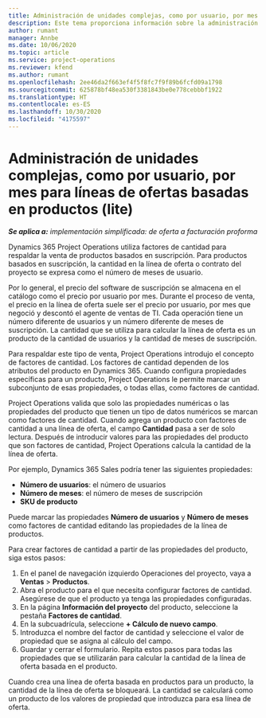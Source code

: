 ```yaml
---
title: Administración de unidades complejas, como por usuario, por mes para líneas de ofertas basadas en productos (lite)
description: Este tema proporciona información sobre la administración de unidades complejas para líneas de oferta basadas en productos.
author: rumant
manager: Annbe
ms.date: 10/06/2020
ms.topic: article
ms.service: project-operations
ms.reviewer: kfend
ms.author: rumant
ms.openlocfilehash: 2ee46da2f663ef4f5f8fc7f9f89b6fcfd09a1798
ms.sourcegitcommit: 625878bf48ea530f3381843be0e778cebbbf1922
ms.translationtype: HT
ms.contentlocale: es-ES
ms.lasthandoff: 10/30/2020
ms.locfileid: "4175597"
---
```

# <a name="managing-complex-units-such-as-per-user-per-month-for-product-based-quote-lines---lite"></a>Administración de unidades complejas, como por usuario, por mes para líneas de ofertas basadas en productos (lite)

_**Se aplica a:** implementación simplificada: de oferta a facturación proforma_

Dynamics 365 Project Operations utiliza factores de cantidad para respaldar la venta de productos basados ​​en suscripción. Para productos basados ​​en suscripción, la cantidad en la línea de oferta o contrato del proyecto se expresa como el número de meses de usuario.

Por lo general, el precio del software de suscripción se almacena en el catálogo como el precio por usuario por mes. Durante el proceso de venta, el precio en la línea de oferta suele ser el precio por usuario, por mes que negoció y descontó el agente de ventas de TI. Cada operación tiene un número diferente de usuarios y un número diferente de meses de suscripción. La cantidad que se utiliza para calcular la línea de oferta es un producto de la cantidad de usuarios y la cantidad de meses de suscripción.

Para respaldar este tipo de venta, Project Operations introdujo el concepto de factores de cantidad. Los factores de cantidad dependen de los atributos del producto en Dynamics 365. Cuando configura propiedades específicas para un producto, Project Operations le permite marcar un subconjunto de esas propiedades, o todas ellas, como factores de cantidad.

Project Operations valida que solo las propiedades numéricas o las propiedades del producto que tienen un tipo de datos numéricos se marcan como factores de cantidad. Cuando agrega un producto con factores de cantidad a una línea de oferta, el campo **Cantidad** pasa a ser de solo lectura. Después de introducir valores para las propiedades del producto que son factores de cantidad, Project Operations calcula la cantidad de la línea de oferta.

Por ejemplo, Dynamics 365 Sales podría tener las siguientes propiedades:

- **Número de usuarios**: el número de usuarios
- **Número de meses**: el número de meses de suscripción
- **SKU de producto**

Puede marcar las propiedades **Número de usuarios** y **Número de meses** como factores de cantidad editando las propiedades de la línea de productos.

Para crear factores de cantidad a partir de las propiedades del producto, siga estos pasos:

1. En el panel de navegación izquierdo Operaciones del proyecto, vaya a **Ventas** > **Productos**.
2. Abra el producto para el que necesita configurar factores de cantidad. Asegúrese de que el producto ya tenga las propiedades configuradas.
3. En la página **Información del proyecto** del producto, seleccione la pestaña **Factores de cantidad**.
4. En la subcuadrícula, seleccione **+ Cálculo de nuevo campo**.
5. Introduzca el nombre del factor de cantidad y seleccione el valor de propiedad que se asigna al cálculo del campo.
6. Guardar y cerrar el formulario. Repita estos pasos para todas las propiedades que se utilizarán para calcular la cantidad de la línea de oferta basada en el producto.

Cuando crea una línea de oferta basada en productos para un producto, la cantidad de la línea de oferta se bloqueará. La cantidad se calculará como un producto de los valores de propiedad que introduzca para esa línea de oferta.
